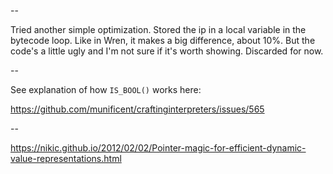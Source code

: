 
--

Tried another simple optimization. Stored the ip in a local variable in the
bytecode loop. Like in Wren, it makes a big difference, about 10%. But the
code's a little ugly and I'm not sure if it's worth showing. Discarded for now.

--

See explanation of how `IS_BOOL()` works here:

https://github.com/munificent/craftinginterpreters/issues/565

--

https://nikic.github.io/2012/02/02/Pointer-magic-for-efficient-dynamic-value-representations.html
